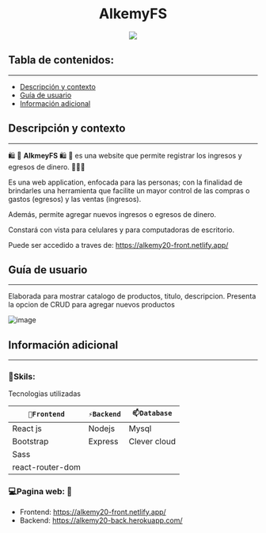 
<h1 align="center">AlkemyFS</h1>
<p align="center"><img src="https://user-images.githubusercontent.com/81504385/179873080-0e84d9d0-4712-4ff1-9473-5de3764f2b75.png"/></p> 


## Tabla de contenidos:
---

- [Descripción y contexto](#descripción-y-contexto)
- [Guía de usuario](#guía-de-usuario)
- [Información adicional](#información-adicional)


## Descripción y contexto
---

🛍 🛒 **AlkmeyFS** 🛍 🛒 es una website que permite registrar los ingresos y egresos de dinero. 🛒🛒🛒

Es una web application, enfocada para las personas; con la finalidad de brindarles una herramienta que facilite un mayor control de las compras o gastos (egresos) y las ventas (ingresos).

Además, permite agregar nuevos ingresos o egresos de dinero.

Constará con vista para celulares y para computadoras de escritorio.

Puede ser accedido a traves de: <a href="https://alkemy20-front.netlify.app/" target="_blank">https://alkemy20-front.netlify.app/</a>

## Guía de usuario
---
Elaborada para mostrar catalogo de productos, titulo, descripcion. Presenta la opcion de CRUD para agregar nuevos productos

![image](https://user-images.githubusercontent.com/81504385/179873181-85a48aec-2b44-4982-a2c9-d50f22659b03.png)


## Información adicional
---
### 🔭Skils:
Tecnologias utilizadas

| `🔭Frontend` | `⚡Backend` | `📫Database` |
| ------ | ------ | ------ | 
| React js | Nodejs | Mysql |
| Bootstrap | Express | Clever cloud |
| Sass |  |  |
| react-router-dom |  |  |


### 💻Pagina web: 📱
<ul>
<li> Frontend: <a href="https://alkemy20-front.netlify.app/" target="_blank">https://alkemy20-front.netlify.app/</a> </li>
<li> Backend: <a href="https://alkemy20-back.herokuapp.com/" target="_blank">https://alkemy20-back.herokuapp.com/</a> </li>
</ul>
